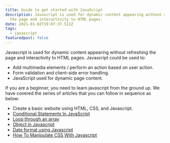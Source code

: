 ```yaml
---
title: Guide to get started with JavaScript
description: Javascript is used for dynamic content appearing without refreshing
  the page and interactivity to HTML pages.
date: 2021-01-02T19:07:37.511Z
tags:
  - javascript
featuredpost: false
---
```

Javascript is used for dynamic content appearing without refreshing the page and interactivity to HTML pages. Javascript could be used to:

- Add multimedia elements / perform an action based on user action.
- Form validation and client-side error handling.
- JavaScript used for dynamic page content.

If you are a beginner, you need to learn javascript from the ground up. We have covered the series of articles that you can follow in sequence as below:

- Create a basic website using HTML, CSS, and Javascript.
- [Conditional Statements In JavaScript](https://taimoorsattar.dev/blogs/conditional-statements-in-javascript)
- [Loop through an array](https://taimoorsattar.dev/blogs/loop-through-an-array-in-javascript)
- [Object in Javascript](https://taimoorsattar.dev/blogs/how-to-use-objects-in-javascript)
- [Date format using Javascript](https://taimoorsattar.dev/blogs/javascript-date-format)
- [How To Manipulate CSS With Javascript](https://taimoorsattar.dev/blogs/css-with-javascript)